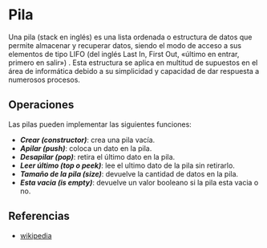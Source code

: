# Pila

Una pila (stack en inglés) es una lista ordenada o estructura de datos que permite almacenar y recuperar datos, siendo el modo de acceso a sus elementos de tipo LIFO (del inglés Last In, First Out, «último en entrar, primero en salir») . Esta estructura se aplica en multitud de supuestos en el área de informática debido a su simplicidad y capacidad de dar respuesta a numerosos procesos.


## Operaciones

Las pilas pueden implementar las siguientes funciones:

* ***Crear (constructor)***: crea una pila vacía.
* ***Apilar (push)***: coloca un dato en la pila.
* ***Desapilar (pop)***: retira el último dato en la pila.
* ***Leer último (top o peek)***: lee el ultimo dato de la pila sin retirarlo.
* ***Tamaño de la pila (size)***: devuelve la cantidad de datos en la pila.
* ***Esta vacia (is empty)***: devuelve un valor booleano si la pila esta vacia o no.


## Referencias
* [wikipedia](https://es.wikipedia.org/wiki/Pila_(inform%C3%A1tica))